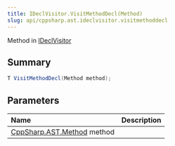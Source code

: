 ```yaml
---
title: IDeclVisitor.VisitMethodDecl(Method)
slug: api/cppsharp.ast.ideclvisitor.visitmethoddecl
---
```

Method in [IDeclVisitor](/api/cppsharp/ast/ideclvisitor)

## Summary



```csharp
T VisitMethodDecl(Method method);
```

## Parameters

|Name|Description|
|:---|:---|
|[CppSharp.AST.Method](/api/cppsharp/ast/method) method||

